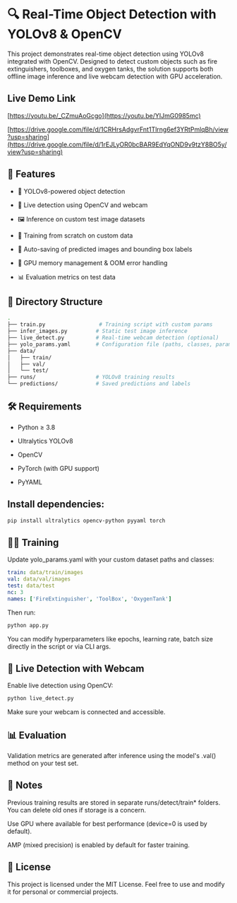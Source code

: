 # 🔍 Real-Time Object Detection with YOLOv8 & OpenCV
This project demonstrates real-time object detection using YOLOv8 integrated with OpenCV. Designed to detect custom objects such as fire extinguishers, toolboxes, and oxygen tanks, the solution supports both offline image inference and live webcam detection with GPU acceleration.

## Live Demo Link 
[https://youtu.be/_CZmuAoGcgo](https://youtu.be/YIJmG0985mc)

[https://drive.google.com/file/d/1CRHrsAdgvrFnt1Tlrng6ef3YRtPmlqBh/view?usp=sharing](https://drive.google.com/file/d/1rEJLyOR0bcBAR9EdYqOND9v9tzY8BO5y/view?usp=sharing)

## 📌 Features
* 🚀 YOLOv8-powered object detection

* 🎥 Live detection using OpenCV and webcam

* 🖼️ Inference on custom test image datasets

* 🧠 Training from scratch on custom data

* 💾 Auto-saving of predicted images and bounding box labels

* 🧼 GPU memory management & OOM error handling

* 📊 Evaluation metrics on test data

## 📁 Directory Structure
```bash
.
├── train.py                 # Training script with custom params
├── infer_images.py         # Static test image inference
├── live_detect.py          # Real-time webcam detection (optional)
├── yolo_params.yaml        # Configuration file (paths, classes, params)
├── data/
│   ├── train/
│   ├── val/
│   └── test/
├── runs/                   # YOLOv8 training results
└── predictions/            # Saved predictions and labels
```
## 🛠 Requirements
* Python ≥ 3.8

* Ultralytics YOLOv8

* OpenCV

* PyTorch (with GPU support)

* PyYAML

## Install dependencies:

```bash
pip install ultralytics opencv-python pyyaml torch
```
## 🏋️‍♂️ Training
Update yolo_params.yaml with your custom dataset paths and classes:

```yaml
train: data/train/images
val: data/val/images
test: data/test
nc: 3
names: ['FireExtinguisher', 'ToolBox', 'OxygenTank']
```
Then run:

```bash
python app.py
```
You can modify hyperparameters like epochs, learning rate, batch size directly in the script or via CLI args.


## 🎥 Live Detection with Webcam
Enable live detection using OpenCV:

```bash
python live_detect.py
```
Make sure your webcam is connected and accessible.

## 📊 Evaluation
Validation metrics are generated after inference using the model's .val() method on your test set.

## 📌 Notes
Previous training results are stored in separate runs/detect/train* folders. You can delete old ones if storage is a concern.

Use GPU where available for best performance (device=0 is used by default).

AMP (mixed precision) is enabled by default for faster training.

## 💬 License
This project is licensed under the MIT License. Feel free to use and modify it for personal or commercial projects.
